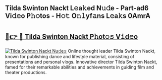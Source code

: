 ## Tilda Swinton Nackt L𝚎a𝚔ed N𝚞𝚍e - Part-ad6 Vi𝚍𝚎o P𝚑𝚘tos - H𝚘𝚝 O𝚗𝚕yf𝚊ns L𝚎a𝚔s 0AmrA

# <h2><a href="http://kf70ttv.oniu.top/?m=Tilda+Swinton+Nackt">🔗👉 🔴 Tilda Swinton Nackt P𝚑ot𝚘𝚜 V𝚒d𝚎o</a></h2>

[![Tilda Swinton Nackt Nu𝚍e𝚜](https://i.imgur.com/0qMVB7G.gif)](http://kf70ttv.oniu.top/?m=Tilda+Swinton+Nackt)
Online thought leader Tilda Swinton Nackt, known for publishing dance and lifestyle material, consisting of presentations and personal vlogs. Innovative director Tilda Swinton Nackt, famed for their remarkable abilities and achievements in guiding film and theater productions.  
